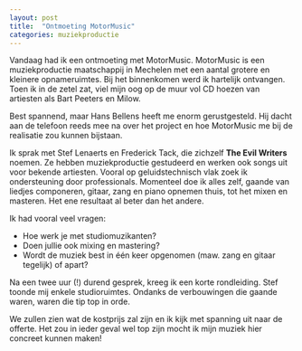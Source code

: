 ```yaml
---
layout: post
title:  "Ontmoeting MotorMusic"
categories: muziekproductie
---
```


Vandaag had ik een ontmoeting met MotorMusic.
MotorMusic is een muziekproductie maatschappij in Mechelen met een aantal grotere en kleinere opnameruimtes.
Bij het binnenkomen werd ik hartelijk ontvangen.
Toen ik in de zetel zat, viel mijn oog op de muur vol CD hoezen van artiesten als Bart Peeters en Milow.

Best spannend, maar Hans Bellens heeft me enorm gerustgesteld.
Hij dacht aan de telefoon reeds mee na over het project en hoe MotorMusic me bij de realisatie zou kunnen bijstaan.

Ik sprak met Stef Lenaerts en Frederick Tack, die zichzelf __The Evil Writers__ noemen.
Ze hebben muziekproductie gestudeerd en werken ook songs uit voor bekende artiesten.
Vooral op geluidstechnisch vlak zoek ik ondersteuning door professionals.
Momenteel doe ik alles zelf, gaande van liedjes componeren, gitaar, zang en piano opnemen thuis, tot het mixen en masteren.
Het ene resultaat al beter dan het andere.

Ik had vooral veel vragen:

- Hoe werk je met studiomuzikanten?
- Doen jullie ook mixing en mastering?
- Wordt de muziek best in één keer opgenomen (maw. zang en gitaar tegelijk) of apart?

Na een twee uur (!) durend gesprek, kreeg ik een korte rondleiding.
Stef toonde mij enkele studioruimtes.
Ondanks de verbouwingen die gaande waren, waren die tip top in orde.

We zullen zien wat de kostprijs zal zijn en ik kijk met spanning uit naar de offerte.
Het zou in ieder geval wel top zijn mocht ik mijn muziek hier concreet kunnen maken!